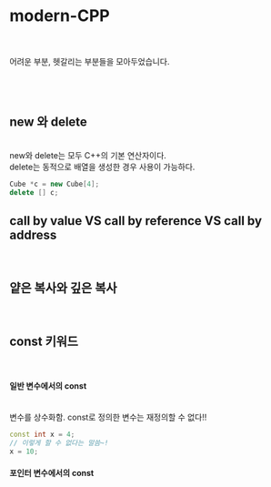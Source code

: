 # modern-CPP
<br><br>
어려운 부분, 헷갈리는 부분들을 모아두었습니다.
<br><br><br><br>
<h2>new 와 delete</h2>
<br>
new와 delete는 모두 C++의 기본 연산자이다.
<br>
delete는 동적으로 배열을 생성한 경우 사용이 가능하다. 

```c++
Cube *c = new Cube[4];
delete [] c;
```

<h2> call by value VS call by reference VS call by address</h2>
<br>
<h2> 얕은 복사와 깊은 복사</h2>
<br>
<h2> const 키워드</h2>
<br>
<h4> 일반 변수에서의 const</h4>
<br>
변수를 상수화함. const로 정의한 변수는 재정의할 수 없다!!

```c++
const int x = 4;
// 이렇게 할 수 없다는 말씀~!
x = 10;
```

<h4> 포인터 변수에서의 const</h4>
